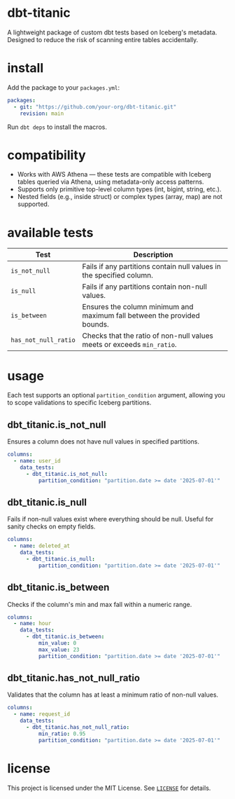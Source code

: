 # dbt-titanic

A lightweight package of custom dbt tests based on Iceberg's metadata. Designed to reduce the risk of scanning entire tables accidentally.

# install

Add the package to your `packages.yml`:

```yaml
packages:
  - git: "https://github.com/your-org/dbt-titanic.git"
    revision: main
```

Run `dbt deps` to install the macros.

# compatibility

- Works with AWS Athena — these tests are compatible with Iceberg tables queried via Athena, using metadata-only access patterns.
- Supports only primitive top-level column types (int, bigint, string, etc.).
- Nested fields (e.g., inside struct) or complex types (array, map) are not supported.

# available tests

|         Test         |                               Description                                |
| -------------------- | ------------------------------------------------------------------------ |
| `is_not_null`        | Fails if any partitions contain null values in the specified column.     |
| `is_null`            | Fails if any partitions contain non-null values.                         |
| `is_between`         | Ensures the column minimum and maximum fall between the provided bounds. |
| `has_not_null_ratio` | Checks that the ratio of non-null values meets or exceeds `min_ratio`.   |

# usage

Each test supports an optional `partition_condition` argument, allowing you to scope validations to specific Iceberg partitions.

## dbt_titanic.is_not_null

Ensures a column does not have null values in specified partitions.

``` yaml
columns:
  - name: user_id
    data_tests:
      - dbt_titanic.is_not_null:
          partition_condition: "partition.date >= date '2025-07-01'"
```

## dbt_titanic.is_null

Fails if non-null values exist where everything should be null. Useful for sanity checks on empty fields.

``` yaml
columns:
  - name: deleted_at
    data_tests:
      - dbt_titanic.is_null:
          partition_condition: "partition.date >= date '2025-07-01'"
```

## dbt_titanic.is_between

Checks if the column's min and max fall within a numeric range.

``` yaml
columns:
  - name: hour
    data_tests:
      - dbt_titanic.is_between:
          min_value: 0
          max_value: 23
          partition_condition: "partition.date >= date '2025-07-01'"
```

## dbt_titanic.has_not_null_ratio

Validates that the column has at least a minimum ratio of non-null values.

``` yaml
columns:
  - name: request_id
    data_tests:
      - dbt_titanic.has_not_null_ratio:
          min_ratio: 0.95
          partition_condition: "partition.date >= date '2025-07-01'"
```

# license

This project is licensed under the MIT License. See [`LICENSE`](LICENSE) for details.
